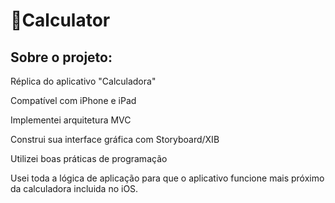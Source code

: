 # 📱Calculator 

## Sobre o projeto:

Réplica do aplicativo "Calculadora"

Compatível com iPhone e iPad

Implementei arquitetura MVC

Construi sua interface gráfica com Storyboard/XIB

Utilizei boas práticas de programação

Usei toda a lógica de aplicação para que o aplicativo funcione mais próximo da calculadora incluida no iOS.




